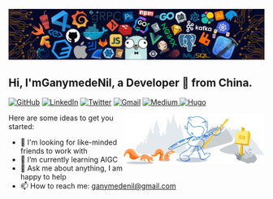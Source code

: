 ![](https://github.com/GanymedeNil/GanymedeNil/blob/main/image/header_.png)
## Hi, I'mGanymedeNil, a Developer 🚀 from China.

[![GitHub](https://img.shields.io/static/v1?style=for-the-badge&message=GitHub&color=181717&logo=GitHub&logoColor=FFFFFF&label=)](https://github.com/GanymedeNil)
[![LinkedIn](https://img.shields.io/static/v1?style=for-the-badge&message=LinkedIn&color=0A66C2&logo=LinkedIn&logoColor=FFFFFF&label=)](https://www.linkedin.com/in/ganymede-nil/)
[![Twitter](https://img.shields.io/static/v1?style=for-the-badge&message=Twitter&color=1DA1F2&logo=Twitter&logoColor=FFFFFF&label=)](https://twitter.com/GanymedeNil)
[![Gmail](https://img.shields.io/static/v1?style=for-the-badge&message=Gmail&color=EA4335&logo=Gmail&logoColor=FFFFFF&label=)](mailto:ganymedenil@gmail.com)
[![Medium](https://img.shields.io/static/v1?style=for-the-badge&message=Medium&color=000000&logo=Medium&logoColor=FFFFFF&label=)
](https://medium.com/@ganymedenil)
[![Hugo](https://img.shields.io/static/v1?style=for-the-badge&message=Blog&color=FF4088&logo=Hugo&logoColor=FFFFFF&label=)](https://www.ganymedenil.com/)

<img width="55%" align="right" alt="Github" src="https://github.com/GanymedeNil/GanymedeNil/blob/main/image/git-header.svg" />

Here are some ideas to get you started:

- 🔭 I'm looking for like-minded friends to work with
- 🌱 I’m currently learning AIGC
- 💬 Ask me about anything, I am happy to help
- 📫 How to reach me: ganymedenil@gmail.com

